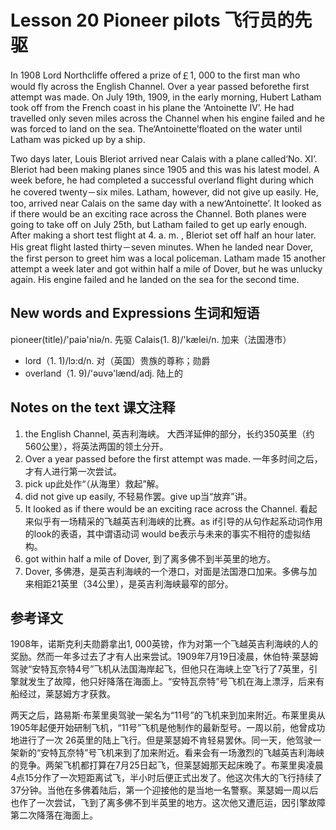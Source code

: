# Lesson 20 Pioneer pilots 飞行员的先驱
In 1908 Lord Northcliffe offered a prize of￡1, 000 to the first man who would fly across the English Channel. Over a year passed beforethe first attempt was made. On July 19th, 1909, in the early morning, Hubert Latham took off from the French coast in his plane the ‘Antoinette IV’. He had travelled only seven miles across the Channel when his engine failed and he was forced to land on the sea. The‘Antoinette’floated on the water until Latham was picked up by a ship.

Two days later, Louis Bleriot arrived near Calais with a plane called‘No. XI’. Bleriot had been making planes since 1905 and this was his latest model. A week before, he had completed a successful overland flight during which he covered twenty－six miles. Latham, however, did not give up easily. He, too, arrived near Calais on the same day with a new‘Antoinette’. It looked as if there would be an exciting race across the Channel. Both planes were going to take off on July 25th, but Latham failed to get up early enough. After making a short test flight at 4. a. m. , Bleriot set off half an hour later. His great flight lasted thirty－seven minutes. When he landed near Dover, the first person to greet him was a local policeman. Latham made 15 another attempt a week later and got within half a mile of Dover, but he was unlucky again. His engine failed and he landed on the sea for the second time.

## New words and Expressions 生词和短语

pioneer(title)/'paiə'niə/n. 先驱
	Calais(1. 8)/'kælei/n. 加来（法国港市）
* lord（1. 1)/lɔ:d/n. 对（英国）贵族的尊称；勋爵
* overland（1. 9)/'əuvə'lænd/adj. 陆上的

## Notes on the text 课文注释

1. the English Channel, 英吉利海峡。
	大西洋延伸的部分，长约350英里（约560公里），将英法两国的领土分开。
2. Over a year passed before the first attempt was made.
	一年多时间之后，才有人进行第一次尝试。
3. pick up此处作“（从海里）救起”解。
4. did not give up easily, 不轻易作罢。give up当“放弃”讲。
5. It looked as if there would be an exciting race across the Channel. 看起来似乎有一场精采的飞越英吉利海峡的比赛。as if引导的从句作起系动词作用的look的表语，其中谓语动词 would be表示与未来的事实不相符的虚拟结构。
6. got within half a mile of Dover, 到了离多佛不到半英里的地方。
7. Dover, 多佛港，是英吉利海峡的一个港口，对面是法国港口加来。多佛与加来相距21英里（34公里），是英吉利海峡最窄的部分。

## 参考译文

1908年，诺斯克利夫勋爵拿出1, 000英镑，作为对第一个飞越英吉利海峡的人的奖励。然而一年多过去了才有人出来尝试。1909年7月19日凌晨，休伯特·莱瑟姆驾驶“安特瓦奈特4号”飞机从法国海岸起飞，但他只在海峡上空飞行了7英里，引擎就发生了故障，他只好降落在海面上。“安特瓦奈特”号飞机在海上漂浮，后来有船经过，莱瑟姆方才获救。

两天之后，路易斯·布莱里奥驾驶一架名为“11号”的飞机来到加来附近。布莱里奥从1905年起便开始研制飞机，“11号”飞机是他制作的最新型号。一周以前，他曾成功地进行了一次 26英里的陆上飞行。但是莱瑟姆不肯轻易罢休。同一天，他驾驶一架新的“安特瓦奈特”号飞机来到了加来附近。看来会有一场激烈的飞越英吉利海峡的竞争。两架飞机都打算在7月25日起飞，但莱瑟姆那天起床晚了。布莱里奥凌晨4点15分作了一次短距离试飞，半小时后便正式出发了。他这次伟大的飞行持续了37分钟。当他在多佛着陆后，第一个迎接他的是当地一名警察。莱瑟姆一周以后也作了一次尝试，飞到了离多佛不到半英里的地方。这次他又遭厄运，因引擎故障第二次降落在海面上。

